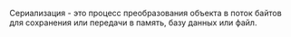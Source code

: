 Сериализация - это процесс преобразования объекта в поток байтов для сохранения или передачи в память, базу данных или файл.